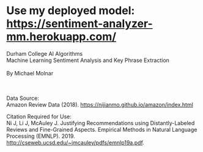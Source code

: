 # Use my deployed model: https://sentiment-analyzer-mm.herokuapp.com/

Durham College AI Algorithms<br/>
Machine Learning Sentiment Analysis and Key Phrase Extraction<br/><br/>
By Michael Molnar<br/><br/><br/>

Data Source:<br/>
Amazon Review Data (2018).  https://nijianmo.github.io/amazon/index.html


Citation Required for Use:<br/>
Ni J, Li J, McAuley J.  Justifying Recommendations using Distantly-Labeled Reviews and Fine-Grained Aspects.  Empirical Methods in Natural Language Processing (EMNLP).  2019. http://cseweb.ucsd.edu/~jmcauley/pdfs/emnlp19a.pdf.  

